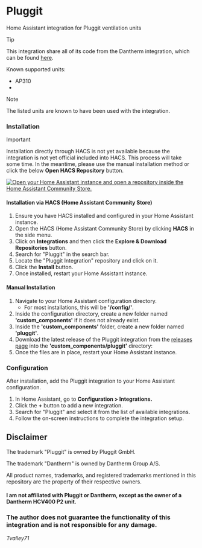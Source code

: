 # Pluggit

Home Assistant integration for Pluggit ventilation units

> [!TIP]
> This integration share all of its code from the Dantherm integration, which can be found [here](https://github.com/Tvalley71/dantherm).

Known supported units:

- AP310
- 

> [!NOTE]
> The listed units are known to have been used with the integration.


### Installation

> [!IMPORTANT]
> Installation directly through HACS is not yet available because the integration is not yet official included into HACS. This process will take some time. In the meantime, please use the manual installation method or click the below **Open HACS Repository** button.

<a href="https://my.home-assistant.io/redirect/hacs_repository/?owner=Tvalley71&repository=Pluggit&category=Integration"><img src="https://my.home-assistant.io/badges/hacs_repository.svg" alt="Open your Home Assistant instance and open a repository inside the Home Assistant Community Store." width="" height=""></a>

#### Installation via HACS (Home Assistant Community Store)

1. Ensure you have HACS installed and configured in your Home Assistant instance.
2. Open the HACS (Home Assistant Community Store) by clicking **HACS** in the side menu.
3. Click on **Integrations** and then click the **Explore & Download Repositories** button.
4. Search for "Pluggit" in the search bar.
5. Locate the "Pluggit Integration" repository and click on it.
6. Click the **Install** button.
7. Once installed, restart your Home Assistant instance.

#### Manual Installation

1. Navigate to your Home Assistant configuration directory.
    - For most installations, this will be **'/config/'**.
2. Inside the configuration directory, create a new folder named **'custom_components'** if it does not already exist.
3. Inside the **'custom_components'** folder, create a new folder named **'pluggit'**.
4. Download the latest release of the Pluggit integration from the [releases page](https://github.com/Tvalley71/pluggit/releases/latest) into the **'custom_components/pluggit'** directory:
5. Once the files are in place, restart your Home Assistant instance.

### Configuration

After installation, add the Pluggit integration to your Home Assistant configuration.

1. In Home Assistant, go to **Configuration > Integrations.**
2. Click the **+** button to add a new integration.
3. Search for "Pluggit" and select it from the list of available integrations.
4. Follow the on-screen instructions to complete the integration setup.


## Disclaimer

The trademark "Pluggit" is owned by Pluggit GmbH.

The trademark "Dantherm" is owned by Dantherm Group A/S.

All product names, trademarks, and registered trademarks mentioned in this repository are the property of their respective owners.

#### I am not affiliated with Pluggit or Dantherm, except as the owner of a Dantherm HCV400 P2 unit.

### The author does not guarantee the functionality of this integration and is not responsible for any damage.

_Tvalley71_
